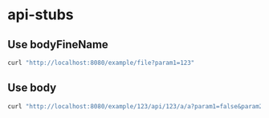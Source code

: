# api-stubs

## Use bodyFineName
```bash
curl "http://localhost:8080/example/file?param1=123"
```

## Use body
```bash
curl "http://localhost:8080/example/123/api/123/a/a?param1=false&param2=abc&param3=@@@&param4=a&param5=a"
```

